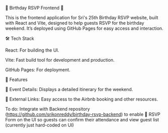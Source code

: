 🎉 Birthday RSVP Frontend 🎂


This is the frontend application for Sri's 25th Birthday RSVP website, built with React and Vite, designed to help guests RSVP for the birthday weekend. It’s deployed using GitHub Pages for easy access and interaction.

🛠️ Tech Stack


React: For building the UI.


Vite: Fast build tool for development and production.


GitHub Pages: For deployment.

🚀 Features


📜 Event Details: Displays a detailed itinerary for the weekend.


🔗 External Links: Easy access to the Airbnb booking and other resources.

To do: Integrate with Backend repository (https://github.com/srikonreddy/birthday-rsvp-backend) to enable 📝 RSVP Form on the UI so guests can confirm their attendance and view guest list (currently just hard-coded on UI)
